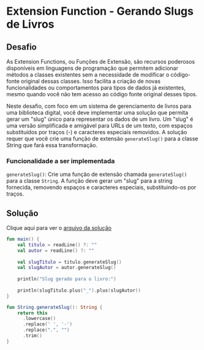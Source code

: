 # Extension Function - Gerando Slugs de Livros

## Desafio

As Extension Functions, ou Funções de Extensão, são recursos poderosos disponíveis em linguagens de programação que permitem adicionar métodos a classes existentes sem a necessidade de modificar o código-fonte original dessas classes. Isso facilita a criação de novas funcionalidades ou comportamentos para tipos de dados já existentes, mesmo quando você não tem acesso ao código fonte original desses tipos.

Neste desafio, com foco em um sistema de gerenciamento de livros para uma biblioteca digital, você deve implementar uma solução que permita gerar um "slug" único para representar os dados de um livro. Um "slug" é uma versão simplificada e amigável para URLs de um texto, com espaços substituídos por traços (-) e caracteres especiais removidos. A solução requer que você crie uma função de extensão `generateSlug()` para a classe String que fará essa transformação.

### Funcionalidade a ser implementada

`generateSlug()`: Crie uma função de extensão chamada `generateSlug()` para a classe `String`. A função deve gerar um "slug" para a string fornecida, removendo espaços e caracteres especiais, substituindo-os por traços.

## Solução

Clique aqui para ver o [arquivo da solução](./solucoes/extension-function.kt)

```kotlin
fun main() {
    val titulo = readLine() ?: ""
    val autor = readLine() ?: ""
    
    val slugTitulo = titulo.generateSlug()
    val slugAutor = autor.generateSlug()
    
    println("Slug gerado para o livro:")
  
    println(slugTitulo.plus("_").plus(slugAutor))
}

fun String.generateSlug(): String {
    return this
      .lowercase()
      .replace(' ', '-')
      .replace(".", "")
      .trim()
}
```
